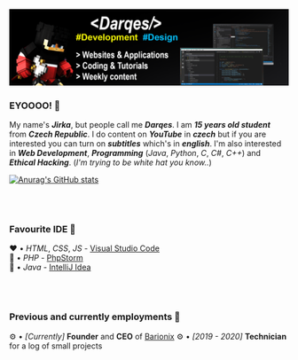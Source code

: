 <img src="Banner.png">

### EYOOOO! 👋

My name's ***Jirka***, but people call me ***Darqes***. I am ***15 years old student*** from ***Czech Republic***. I do content on ***YouTube*** in ***czech*** but if you are interested you can turn on ***subtitles*** which's in ***english***.
I'm also interested in ***Web Development***, ***Programming*** (*Java*, *Python*, *C*, *C#*, *C++*) and ***Ethical Hacking***. (*I'm trying to be white hat you know..*)

[![Anurag's GitHub stats](https://github-readme-stats.vercel.app/api?username=Darqes)](https://github.com/anuraghazra/github-readme-stats)

<br>
<br>

### Favourite IDE 📌

❤️ • *HTML*, *CSS*, *JS* - [Visual Studio Code](https://code.visualstudio.com/) <br>
💜 • *PHP* - [PhpStorm](https://www.jetbrains.com/phpstorm/) <br>
🧡 • *Java* - [IntelliJ Idea](https://www.jetbrains.com/idea/)

<br>
<br>

### Previous and currently employments 🔧

⚙️ • *[Currently]* **Founder** and **CEO** of [Barionix](https://barionix.eu/)
⚙️ • *[2019 - 2020]* **Technician** for a log of small projects
